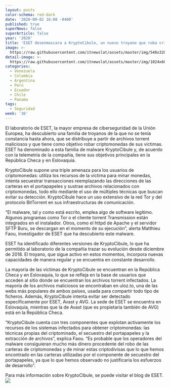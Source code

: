 ```yaml
---
layout: posts
color-schema: red-dark
date: '2020-09-02 16:08 -0400'
published: true
superNews: false
superArticle: false
year: '2020'
title: 'ESET desenmascara a KryptoCibule, un nuevo troyano que roba criptomonedas'
image: >-
  https://raw.githubusercontent.com/itnewslat/assets/master/img/540x320/Criptomonedas-p.jpg
detail-image: >-
  https://raw.githubusercontent.com/itnewslat/assets/master/img/1024x680/Criptomonedas-g.jpg
categories:
  - Venezuela
  - Colombia
  - Argentina
  - Perú
  - Ecuador
  - Chile
  - Panama
tags:
  - Seguridad
week: '36'
---
```

El laboratorio de ESET, la mayor empresa de ciberseguridad de la Unión Europea, ha descubierto una familia de troyanos de la que no se tenía constancia hasta ahora, que se distribuye a partir de archivos torrent maliciosos y que tiene como objetivo robar criptomonedas de sus víctimas. ESET ha denominado a esta familia de malware KryptoCibule y, de acuerdo con la telemetría de la compañía, tiene sus objetivos principales en la República Checa y en Eslovaquia. 

KryptoCibule supone una triple amenaza para los usuarios de criptomonedas: utiliza los recursos de la víctima para minar monedas, intenta secuestrar transacciones reemplazando las direcciones de las carteras en el portapapeles y sustrae archivos relacionados con criptomonedas, todo ello mediante el uso de múltiples técnicas que buscan evitar su detección. KryptoCibule hace un uso extensivo de la red Tor y del protocolo BitTorrent en sus infraestructuras de comunicación. 

“El malware, tal y como está escrito, emplea algo de software legítimo. Algunos programas como Tor o el cliente torrent Transmission están integrados en el instalador. Otros, como el httpd de Apache y el servidor SFTP Buru, se descargan en el momento de su ejecución”, alerta Matthieu Faou, investigador de ESET que ha descubierto este malware. 

ESET ha identificado diferentes versiones de KryptoCibule, lo que ha permitido al laboratorio de la compañía trazar su evolución desde diciembre de 2018. El troyano, que sigue activo en estos momentos, incorpora nuevas capacidades de manera regular y se encuentra en constante desarrollo. 

La mayoría de las víctimas de KryptoCibule se encuentran en la República Checa y en Eslovaquia, lo que se refleja en la base de usuarios que acceden al sitio donde se encuentran los archivos torrent infectados. La mayoría de los archivos maliciosos se encontraban en uloz.to, una de las webs  más populares de ambos países, usada para compartir todo tipo de ficheros. Además, KryptoCibule intenta evitar ser detectado específicamente por ESET, Avast y AVG. La sede de ESET se encuentra en Eslovaquia, mientras que la de Avast (que es propietaria también de AVG) está en la República Checa. 

“KryptoCibule cuenta con tres componentes que explotan activamente los recursos de los sistemas infectados para obtener criptomonedas: las técnicas propias del criptominado, el secuestro del portapapeles y la extracción de archivos”, explica Faou. “Es probable que los operadores del malware consiguieran mucho más dinero procedente del robo de las carteras de criptomonedas y de minar estas criptodivisas que lo que hemos encontrado en las carteras utilizadas por el componente de secuestro del portapapeles, ya que lo que hemos observado no justificaría los esfuerzos de desarrollo”.

Para más información sobre KryptoCibule, se puede visitar el blog de ESET. 
<img src="https://tracker.metricool.com/c3po.jpg?hash=56f88a41e39ab42c063cc51676587a04"/>